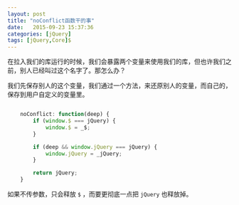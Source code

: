 ```yaml
---
layout: post
title: "noConflict函数干的事"
date:   2015-09-23 15:37:36
categories: [jQuery]
tags: [jQuery,Core]$
---
```


在拉入我们的库运行的时候，我们会暴露两个变量来使用我们的库，但也许我们之前，别人已经叫过这个名字了。那怎么办？

我们先保存别人的这个变量，我们通过一个方法，来还原别人的变量，而自己的，保存到用户自定义的变量里。

```js

	noConflict: function(deep) {
		if (window.$ === jQuery) {
			window.$ = _$;
		}

		if (deep && window.jQuery === jQuery) {
			window.jQuery = _jQuery;
		}

		return jQuery;
	}


```

如果不传参数，只会释放 `$` ，而要更彻底一点把 `jQuery` 也释放掉。
